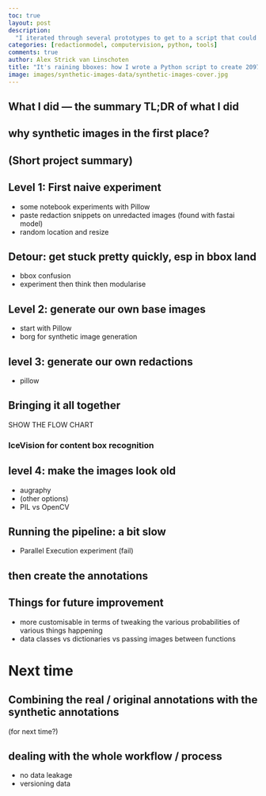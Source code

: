 ```yaml
---
toc: true
layout: post
description:
  "I iterated through several prototypes to get to a script that could autogenerate synthetic training data for my computer vision model. I hoped to bootstrap my training to get a bit jump in model performance."
categories: [redactionmodel, computervision, python, tools]
comments: true
author: Alex Strick van Linschoten
title: "It's raining bboxes: how I wrote a Python script to create 2097 synthetic images to help improve my machine learning model"
image: images/synthetic-images-data/synthetic-images-cover.jpg
---
```


## What I did — the summary TL;DR of what I did

## why synthetic images in the first place?

## (Short project summary)

## Level 1: First naive experiment

- some notebook experiments with Pillow
- paste redaction snippets on unredacted images (found with fastai model)
- random location and resize

## Detour: get stuck pretty quickly, esp in bbox land

- bbox confusion
- experiment then think then modularise

## Level 2: generate our own base images

- start with Pillow
- borg for synthetic image generation

## level 3: generate our own redactions

- pillow

## Bringing it all together

SHOW THE FLOW CHART

### IceVision for content box recognition

## level 4: make the images look old

- augraphy
- (other options)
- PIL vs OpenCV

## Running the pipeline: a bit slow

- Parallel Execution experiment (fail)

## then create the annotations

## Things for future improvement

- more customisable in terms of tweaking the various probabilities of various things happening
- data classes vs dictionaries vs passing images between functions

# Next time

## Combining the real / original annotations with the synthetic annotations

(for next time?)

## dealing with the whole workflow / process

- no data leakage
- versioning data
